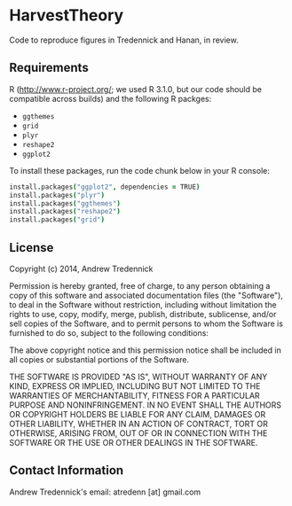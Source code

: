 HarvestTheory
=============

Code to reproduce figures in Tredennick and Hanan, in review.

Requirements
------------------------
R (http://www.r-project.org/; we used R 3.1.0, but our code should be compatible across builds) and the following R packges:

* ``ggthemes``
* ``grid``
* ``plyr``
* ``reshape2``
* ``ggplot2``

To install these packages, run the code chunk below in your R console:

```coffee
install.packages("ggplot2", dependencies = TRUE)
install.packages("plyr")
install.packages("ggthemes")
install.packages("reshape2")
install.packages("grid")
```


License
-------------------------
Copyright (c) 2014, Andrew Tredennick

Permission is hereby granted, free of charge, to any person obtaining a copy of this software and associated documentation files (the "Software"), to deal in the Software without restriction, including without limitation the rights to use, copy, modify, merge, publish, distribute, sublicense, and/or sell copies of the Software, and to permit persons to whom the Software is furnished to do so, subject to the following conditions:

The above copyright notice and this permission notice shall be included in all copies or substantial portions of the Software.

THE SOFTWARE IS PROVIDED "AS IS", WITHOUT WARRANTY OF ANY KIND, EXPRESS OR IMPLIED, INCLUDING BUT NOT LIMITED TO THE WARRANTIES OF MERCHANTABILITY, FITNESS FOR A PARTICULAR PURPOSE AND NONINFRINGEMENT. IN NO EVENT SHALL THE AUTHORS OR COPYRIGHT HOLDERS BE LIABLE FOR ANY CLAIM, DAMAGES OR OTHER LIABILITY, WHETHER IN AN ACTION OF CONTRACT, TORT OR OTHERWISE, ARISING FROM, OUT OF OR IN CONNECTION WITH THE SOFTWARE OR THE USE OR OTHER DEALINGS IN THE SOFTWARE.

Contact Information
-------------------------
Andrew Tredennick's email: atredenn [at] gmail.com 

